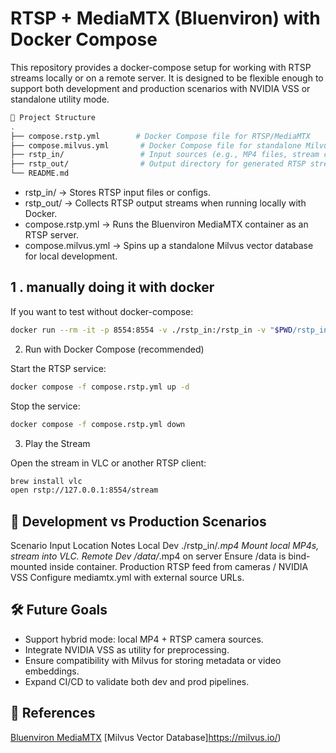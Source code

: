 
# RTSP + MediaMTX (Bluenviron) with Docker Compose

This repository provides a docker-compose setup for working with RTSP streams locally or on a remote server.
It is designed to be flexible enough to support both development and production scenarios with NVIDIA VSS or standalone utility mode.

```bash
📂 Project Structure
.
├── compose.rstp.yml        # Docker Compose file for RTSP/MediaMTX
├── compose.milvus.yml       # Docker Compose file for standalone Milvus DB
├── rstp_in/                 # Input sources (e.g., MP4 files, stream configs)
├── rstp_out/                # Output directory for generated RTSP streams
└── README.md
```


- rstp_in/ → Stores RTSP input files or configs.
- rstp_out/ → Collects RTSP output streams when running locally with Docker.
- compose.rstp.yml → Runs the Bluenviron MediaMTX
 container as an RTSP server.
- compose.milvus.yml → Spins up a standalone Milvus
 vector database for local development.

## 1 . manually doing it with docker

If you want to test without docker-compose:

```bash
docker run --rm -it -p 8554:8554 -v ./rstp_in:/rstp_in -v "$PWD/rstp_in/mediamtx.yml:/mediamtx.yml:ro" bluenviron/mediamtx:latest-ffmpeg-rpi

```

2. Run with Docker Compose (recommended)


Start the RTSP service:

```bash
docker compose -f compose.rstp.yml up -d

```

Stop the service:

```bash
docker compose -f compose.rstp.yml down

```


3. Play the Stream

Open the stream in VLC or another RTSP client:

```bash
brew install vlc
open rstp://127.0.0.1:8554/stream

```


## 🔧 Development vs Production Scenarios
Scenario	Input Location	Notes
Local Dev	./rstp_in/*.mp4	Mount local MP4s, stream into VLC.
Remote Dev	/data/*.mp4 on server	Ensure /data is bind-mounted inside container.
Production	RTSP feed from cameras / NVIDIA VSS	Configure mediamtx.yml with external source URLs.


## 🛠 Future Goals

- Support hybrid mode: local MP4 + RTSP camera sources.
- Integrate NVIDIA VSS as utility for preprocessing.
- Ensure compatibility with Milvus for storing metadata or video embeddings.
- Expand CI/CD to validate both dev and prod pipelines.

## 📖 References

[Bluenviron MediaMTX](https://github.com/bluenviron/mediamtx)
[Milvus Vector Database]https://milvus.io/)